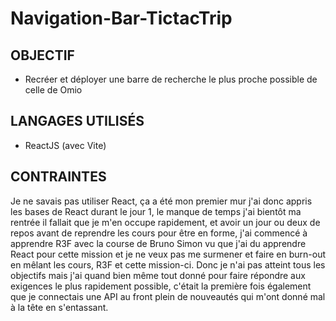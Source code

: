 # Navigation-Bar-TictacTrip

## OBJECTIF

- Recréer et déployer une barre de recherche le plus proche possible de celle de Omio

## LANGAGES UTILISÉS

- ReactJS (avec Vite)

## CONTRAINTES

Je ne savais pas utiliser React, ça a été mon premier mur j'ai donc appris les bases de React durant le jour 1, le manque de temps j'ai bientôt ma rentrée il fallait que je m'en occupe rapidement, et avoir un jour ou deux de repos avant de reprendre les cours pour être en forme, j'ai commencé à apprendre R3F avec la course de Bruno Simon vu que j'ai du apprendre React pour cette mission et je ne veux pas me surmener et faire en burn-out en mêlant les cours, R3F et cette mission-ci. Donc je n'ai pas atteint tous les objectifs mais j'ai quand bien même tout donné pour faire répondre aux exigences le plus rapidement possible, c'était la première fois également que je connectais une API au front plein de nouveautés qui m'ont donné mal à la tête en s'entassant.
